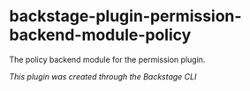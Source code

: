 # backstage-plugin-permission-backend-module-policy

The policy backend module for the permission plugin.

_This plugin was created through the Backstage CLI_
